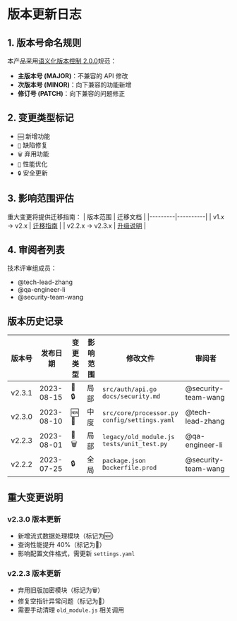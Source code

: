 # 版本更新日志

## 1. 版本号命名规则
本产品采用[语义化版本控制 2.0.0](https://semver.org/lang/zh-CN/)规范：
- **主版本号 (MAJOR)**：不兼容的 API 修改
- **次版本号 (MINOR)**：向下兼容的功能新增
- **修订号 (PATCH)**：向下兼容的问题修正

## 2. 变更类型标记
- `🆕` 新增功能
- `🐛` 缺陷修复  
- `🗑️` 弃用功能
- `🚀` 性能优化
- `🔒` 安全更新

## 3. 影响范围评估
重大变更将提供迁移指南：
| 版本范围 | 迁移文档 |
|---------|----------|
| v1.x → v2.x | [迁移指南](./migration-v2.md) |
| v2.2.x → v2.3.x | [升级说明](./upgrade-v2.3.md) |

## 4. 审阅者列表
技术评审组成员：
- @tech-lead-zhang
- @qa-engineer-li
- @security-team-wang

## 版本历史记录

| 版本号 | 发布日期   | 变更类型 | 影响范围 | 修改文件                | 审阅者              |
|--------|------------|----------|----------|-------------------------|---------------------|
| v2.3.1 | 2023-08-15 | 🐛🔒      | 局部     | `src/auth/api.go`<br>`docs/security.md` | @security-team-wang |
| v2.3.0 | 2023-08-10 | 🆕🚀      | 中度     | `src/core/processor.py`<br>`config/settings.yaml` | @tech-lead-zhang    |
| v2.2.3 | 2023-08-01 | 🐛🗑️      | 局部     | `legacy/old_module.js`<br>`tests/unit_test.py` | @qa-engineer-li     |
| v2.2.2 | 2023-07-25 | 🔒        | 全局     | `package.json`<br>`Dockerfile.prod` | @security-team-wang |

## 重大变更说明
### v2.3.0 版本更新
- 新增流式数据处理模块（标记为🆕）
- 查询性能提升 40%（标记为🚀）
- 影响配置文件格式，需更新 `settings.yaml`

### v2.2.3 版本更新
- 弃用旧版加密模块（标记为🗑️）
- 修复空指针异常问题（标记为🐛）
- 需要手动清理 `old_module.js` 相关调用
